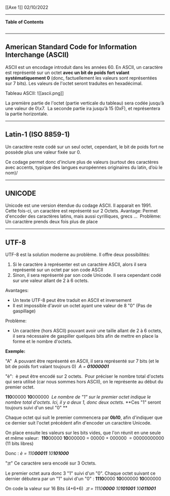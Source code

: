 [[Axe 1]]
02/10/2022
****
**Table of Contents**
```table-of-contents
```

****
## American Standard Code for Information Interchange (ASCII)

ASCII est un encodage introduit dans les années 60. En ASCII, un caractère est représenté sur un octet **avec un bit de poids fort valant systématiquement 0** (donc, factuellement les valeurs sont représentées sur 7 bits). Les valeurs de l'octet seront traduites en hexadécimal.

Tableau ASCII:
![[ascii.png]]

La première partie de l'octet (partie verticale du tableau) sera codée jusqu’à une valeur de 
0\x7. 
La seconde partie ira jusqu’à 15 (0xF), et représentera la partie horizontale.


****
## Latin-1 (ISO 8859-1)

Un caractère reste codé sur un seul octet, cependant, le bit de poids fort ne possède plus une valeur fixée sur 0. 

Ce codage permet donc d'inclure plus de valeurs (surtout des caractères avec accents, typique des langues européennes originaires du latin, d’où le nom)/


****
## UNICODE

Unicode est une version étendue du codage ASCII. Il apparait en 1991. 
Cette fois-ci, un caractère est représenté sur 2 Octets.
	Avantage: Permet d'encoder des caractères latins, mais aussi cyrilliques, grecs … 
	Problème: Un caractère prends deux fois plus de place


****
## UTF-8

UTF-8 est la solution moderne au problème.
Il offre deux possibilités: 
1. Si le caractère à représenter est un caractère ASCII, alors il sera représenté sur un octet par son code ASCII 
2. Sinon, il sera représenté par son code Unicode. Il sera cependant codé sur une valeur allant de 2 à 6 octets.

Avantages:  
- Un texte UTF-8 peut être traduit en ASCII et inversement 
- Il est impossible d'avoir un octet ayant une valeur de 8 "0" (Pas de gaspillage) 

Problème: 
- Un caractère (hors ASCII) pouvant avoir une taille allant de 2 à 6 octets, il sera nécessaire de gaspiller quelques bits afin de mettre en place la forme et le nombre d'octets.


**Exemple:**

"A" 
A pouvant être représenté en ASCII, il sera représenté sur 7 bits (et le bit de poids fort valant toujours 0) 
	*A = **01000001***


"è": 
è peut être encodé sur 2 octets. 
Pour préciser le nombre total d'octets qui sera utilisé (car nous sommes hors ASCII), on le représente au début du premier octet. 

**110**00000 **10**000000 
	*Le nombre de "1" sur le premier octet indique le nombre total d'octets. Ici, il y a deux 1, donc deux octets.*
	**Ces "1" seront toujours suivi d'un seul "0" **

Chaque octet qui suit le premier commencera par **0b10**, afin d'indiquer que ce dernier suit l'octet précédent afin d'encoder un caractère Unicode. 

On place ensuite les valeurs sur les bits vides, que l'on réunit en une seule et même valeur: 
	**110**00000 **10**000000 = 00000 + 000000 
	= 00000000000 (11 bits libres) 

Donc :
	*è = 110**00011** 10**101000***


"ਗ਼"
Ce caractère sera encodé sur 3 Octets. 

Le premier octet aura donc 3 "1" suivi d'un "0". Chaque octet suivant ce dernier débutera par un "1" suivi d'un "0" :
	**1110**0000 **10**000000 **10**000000 

On code la valeur sur 16 Bits (4+6+6) 
	*ਗ਼ = 1110**0000** 10**101001** 10**011001***